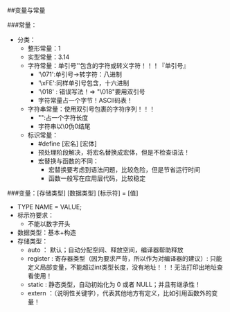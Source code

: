 ##变量与常量

###常量：
- 分类：
    + 整形常量：1
    + 实型常量：3.14
    + 字符常量：单引号''包含的字符或转义字符！！！『单引号』
        * '\071':单引号->转字符：八进制
        * '\xFE':同样单引号包含，十六进制
        * '\018' : 错误写法！=> "\018"要用双引号
        * 字符常量占一个字节！ASCII码表！
    + 字符串常量：使用双引号包裹的字符序列！！！
        * "":占一个字符长度
        * 字符串以\0伪0结尾
    + 标识常量：
        * #define [宏名] [宏体] 
        * 预处理阶段解决，将宏名替换成宏体，但是不检查语法！
        * 宏替换与函数的不同：
            - 宏替换要考虑到语法问题，比较危险，但是节省运行时间
            - 函数一般写在应用层代码，比较稳定
            
###变量：[存储类型] [数据类型] [标示符] = [值]
- TYPE NAME = VALUE;
- 标示符要求：
    + 不能以数字开头
- 数据类型：基本+构造
- 存储类型：
    * auto ： 默认；自动分配空间、释放空间，编译器帮助释放
    * register : 寄存器类型（因为要求严苛，所以作为对编译器的建议）: 只能定义局部变量，不能超过int类型长度，没有地址！！！无法打印出地址查看使用！
    * static : 静态类型，自动初始化为 0 或者 NULL；并且有继承性！
    * extern ：（说明性关键字），代表其他地方有定义，比如引用函数外的变量！
